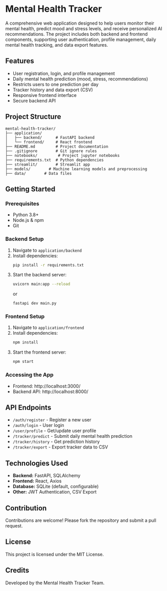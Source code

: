 # Mental Health Tracker

A comprehensive web application designed to help users monitor their mental health, predict mood and stress levels, and receive personalized AI recommendations. The project includes both backend and frontend components, supporting user authentication, profile management, daily mental health tracking, and data export features.

## Features
- User registration, login, and profile management
- Daily mental health prediction (mood, stress, recommendations)
- Restricts users to one prediction per day
- Tracker history and data export (CSV)
- Responsive frontend interface
- Secure backend API

## Project Structure
```
mental-health-tracker/
├── application/
│   ├── backend/      # FastAPI backend
│   └── frontend/     # React frontend
├── README.md         # Project documentation
├── .gitignore        # Git ignore rules
├── notebooks/         # Project jupyter notebooks
├── requirements.txt  # Python dependencies
├── streamlit/        # Streamlit app
├── models/        # Machine learning models and preprocessing
├── data/        # Data files
```

## Getting Started

### Prerequisites
- Python 3.8+
- Node.js & npm
- Git

### Backend Setup
1. Navigate to `application/backend`
2. Install dependencies:
   ```bash
   pip install -r requirements.txt
   ```
3. Start the backend server:
   ```bash
   uvicorn main:app --reload
   ```
   or
   ```bash
   fastapi dev main.py
   ```

### Frontend Setup
1. Navigate to `application/frontend`
2. Install dependencies:
   ```bash
   npm install
   ```
3. Start the frontend server:
   ```bash
   npm start
   ```

### Accessing the App
- Frontend: http://localhost:3000/
- Backend API: http://localhost:8000/

## API Endpoints
- `/auth/register` - Register a new user
- `/auth/login` - User login
- `/user/profile` - Get/update user profile
- `/tracker/predict` - Submit daily mental health prediction
- `/tracker/history` - Get prediction history
- `/tracker/export` - Export tracker data to CSV

## Technologies Used
- **Backend:** FastAPI, SQLAlchemy
- **Frontend:** React, Axios
- **Database:** SQLite (default, configurable)
- **Other:** JWT Authentication, CSV Export

## Contribution
Contributions are welcome! Please fork the repository and submit a pull request.

## License
This project is licensed under the MIT License.

## Credits
Developed by the Mental Health Tracker Team.
